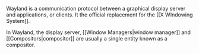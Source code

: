 Wayland is a communication protocol between a graphical display server and applications, or clients.
It the official replacement for the [[X WIndowing System]].

In Wayland, the display server, [[Window Managers|window manager]] and [[Compositors|compositor]]  are usually a single entity known as a compositor.